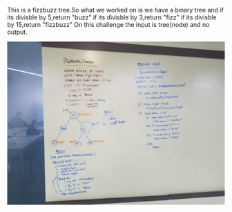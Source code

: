 This is a fizzbuzz tree.So what we worked  on is we have a binary tree and 
if its divisble by 5,return "buzz"
if its divisble by 3,return "fizz"
if its divisble by 15,return "fizzbuzz"
On this challenge the input is tree(node)
and no output.

![](https://github.com/shalina2/DatastructureAndAlgorithm/blob/FizzBuzzTree/Asset/fizzbuzztree.jpg)
